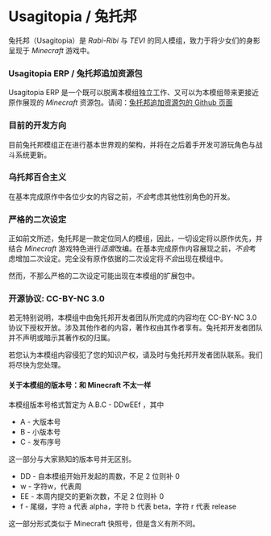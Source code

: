 # Usagitopia / 兔托邦

兔托邦（Usagitopia）是 *Rabi-Ribi* 与 *TEVI* 的同人模组，致力于将少女们的身影呈现于 *Minecraft* 游戏中。

### Usagitopia ERP / 兔托邦追加资源包

Usagitopia ERP 是一个既可以脱离本模组独立工作、又可以为本模组带来更接近原作展现的 *Minecraft* 资源包。请阅：[兔托邦追加资源包的 Github 页面](https://github.com/SnowyIris/Usagitopia-ERP)

### 目前的开发方向

目前兔托邦模组正在进行基本世界观的架构，并将在之后着手开发可游玩角色与战斗系统更新。

### 乌托邦百合主义

在基本完成原作中各位少女的内容之前，*不会*考虑其他性别角色的开发。

### 严格的二次设定

正如前文所述，兔托邦是一款定位同人的模组，因此，一切设定将以原作优先，并结合 *Minecraft* 游戏特色进行*适度*改编。在基本完成原作内容展现之前，*不会*考虑增加二次设定。完全没有原作依据的二次设定将*不会*出现在模组中。

然而，不那么严格的二次设定可能出现在本模组的扩展包中。


### 开源协议: CC-BY-NC 3.0

若无特别说明，本模组中由兔托邦开发者团队所完成的内容均在 CC-BY-NC 3.0 协议下授权开放。涉及其他作者的内容，著作权由其作者享有。兔托邦开发者团队并不声明或暗示其著作权的归属。

若您认为本模组内容侵犯了您的知识产权，请及时与兔托邦开发者团队联系。我们将尽快为您处理。

#### 关于本模组的版本号：和 Minecraft 不太一样
 
本模组版本号格式暂定为 A.B.C - DDwEEf ，其中

* A  - 大版本号
* B  - 小版本号
* C  - 发布序号

这一部分与大家熟知的版本号并无区别。

* DD - 自本模组开始开发起的周数，不足 2 位则补 0
* w  - 字符w，代表周
* EE - 本周内提交的更新次数，不足 2 位则补 0
* f  - 尾缀，字符 a 代表 alpha，字符 b 代表 beta，字符 r 代表 release

这一部分形式类似于 Minecraft 快照号，但是含义有所不同。
